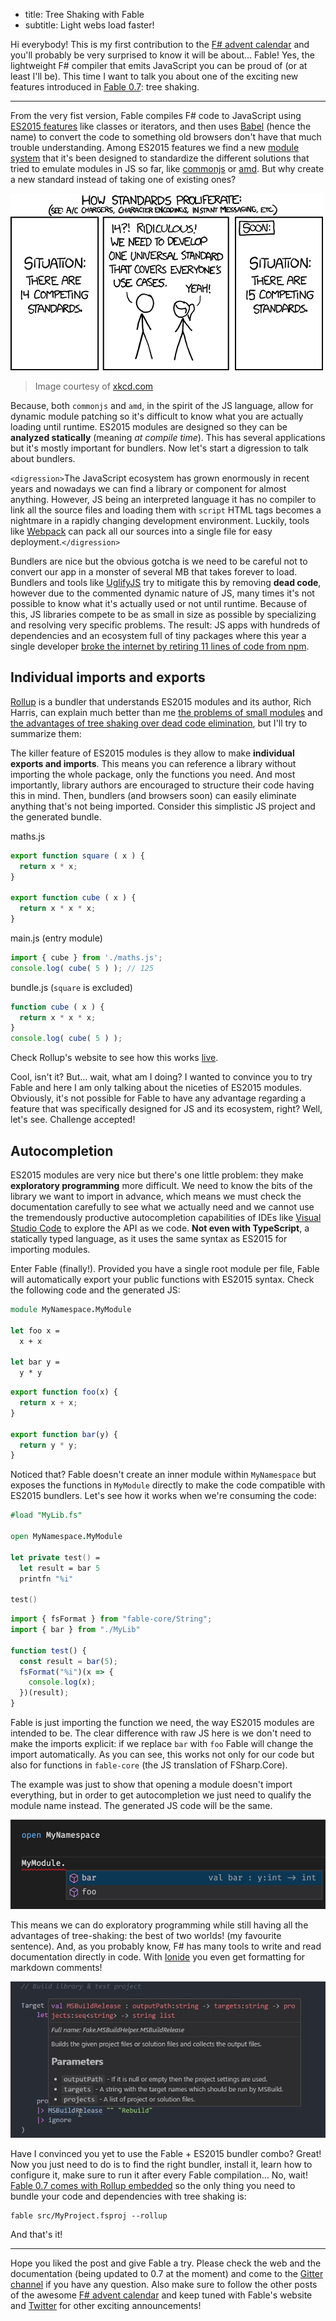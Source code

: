 - title: Tree Shaking with Fable
- subtitle: Light webs load faster!

Hi everybody! This is my first contribution to the [F# advent calendar](https://sergeytihon.wordpress.com/2016/10/23/f-advent-calendar-in-english-2016/) and you'll probably be very surprised to know it will be about... Fable! Yes, the lightweight F# compiler that emits JavaScript you can be proud of (or at least I'll be). This time I want to talk you about one of the exciting new features introduced in [Fable 0.7](blog/Introducing-0-7.html): tree shaking.

----------------

From the very fist version, Fable compiles F# code to JavaScript using [ES2015 features](https://babeljs.io/docs/learn-es2015/) like classes or iterators, and then uses [Babel](https://babeljs.io/) (hence the name) to convert the code to something old browsers don't have that much trouble understanding. Among ES2015 features we find a new [module system](http://www.2ality.com/2014/09/es6-modules-final.html) that it's been designed to standardize the different solutions that tried to emulate modules in JS so far, like [commonjs](https://nodejs.org/docs/latest/api/modules.html) or [amd](http://requirejs.org/docs/whyamd.html). But why create a new standard instead of taking one of existing ones?

![How standards proliferate](/img/blog/standards.png)

> Image courtesy of [xkcd.com](https://xkcd.com/927/)

Because, both `commonjs` and `amd`, in the spirit of the JS language, allow for dynamic module patching so it's difficult to know what you are actually loading until runtime. ES2015 modules are designed so they can be **analyzed statically** (meaning _at compile time_). This has several applications but it's mostly important for bundlers. Now let's start a digression to talk about bundlers.

`<digression>`The JavaScript ecosystem has grown enormously in recent years and nowadays we can find a library or component for almost anything. However, JS being an interpreted language it has no compiler to link all the source files and loading them with `script` HTML tags becomes a nightmare in a rapidly changing development environment. Luckily, tools like [Webpack](https://webpack.github.io/) can pack all our sources into a single file for easy deployment.`</digression>`

Bundlers are nice but the obvious gotcha is we need to be careful not to convert our app in a monster of several MB that takes forever to load. Bundlers and tools like [UglifyJS](http://lisperator.net/uglifyjs/) try to mitigate this by removing **dead code**, however due to the commented dynamic nature of JS, many times it's not possible to know what it's actually used or not until runtime. Because of this, JS libraries compete to be as small in size as possible by specializing and resolving very specific problems. The result: JS apps with hundreds of dependencies and an ecosystem full of tiny packages where this year a single developer [broke the internet by retiring 11 lines of code from npm](http://www.theregister.co.uk/2016/03/23/npm_left_pad_chaos/).

## Individual imports and exports

[Rollup](http://rollupjs.org/) is a bundler that understands ES2015 modules and its author, Rich Harris, can explain much better than me [the problems of small modules](https://medium.com/@Rich_Harris/small-modules-it-s-not-quite-that-simple-3ca532d65de4#.bwwly4tk3) and [the advantages of tree shaking over dead code elimination](https://medium.com/@Rich_Harris/tree-shaking-versus-dead-code-elimination-d3765df85c80#.nnofvhkml), but I'll try to summarize them:

The killer feature of ES2015 modules is they allow to make **individual exports and imports**. This means you can reference a library without importing the whole package, only the functions you need. And most importantly, library authors are encouraged to structure their code having this in mind. Then, bundlers (and browsers soon) can easily eliminate anything that's not being imported. Consider this simplistic JS project and the generated bundle.

maths.js

```js
export function square ( x ) {
  return x * x;
}

export function cube ( x ) {
  return x * x * x;
}
```

main.js (entry module)

```js
import { cube } from './maths.js';
console.log( cube( 5 ) ); // 125
```

bundle.js (`square` is excluded)

```js
function cube ( x ) {
  return x * x * x;
}
console.log( cube( 5 ) );
```

Check Rollup's website to see how this works [live](http://rollupjs.org/).

Cool, isn't it? But... wait, what am I doing? I wanted to convince you to try Fable and here I am only talking about the niceties of ES2015 modules. Obviously, it's not possible for Fable to have any advantage regarding a feature that was specifically designed for JS and its ecosystem, right? Well, let's see. Challenge accepted!

## Autocompletion

ES2015 modules are very nice but there's one little problem: they make **exploratory programming** more difficult. We need to know the bits of the library we want to import in advance, which means we must check the documentation carefully to see what we actually need and we cannot use the tremendously productive autocompletion capabilities of IDEs like [Visual Studio Code](https://code.visualstudio.com/) to explore the API as we code. **Not even with TypeScript**, a statically typed language, as it uses the same syntax as ES2015 for importing modules.

Enter Fable (finally!). Provided you have a single root module per file, Fable will automatically export your public functions with ES2015 syntax. Check the following code and the generated JS:

```fsharp
module MyNamespace.MyModule

let foo x =
  x + x

let bar y =
  y * y
```

```js
export function foo(x) {
  return x + x;
}

export function bar(y) {
  return y * y;
}
```

Noticed that? Fable doesn't create an inner module within `MyNamespace` but exposes the functions in `MyModule` directly to make the code compatible with ES2015 bundlers. Let's see how it works when we're consuming the code:

```fsharp
#load "MyLib.fs"

open MyNamespace.MyModule

let private test() =
  let result = bar 5
  printfn "%i"

test()
```

```js
import { fsFormat } from "fable-core/String";
import { bar } from "./MyLib"

function test() {
  const result = bar(5);
  fsFormat("%i")(x => {
    console.log(x);
  })(result);
}
```

Fable is just importing the function we need, the way ES2015 modules are intended to be. The clear difference with raw JS here is we don't need to make the imports explicit: if we replace `bar` with `foo` Fable will change the import automatically. As you can see, this works not only for our code but also for functions in `fable-core` (the JS translation of FSharp.Core).

The example was just to show that opening a module doesn't import everything, but in order to get autocompletion we just need to qualify the module name instead. The generated JS code will be the same.

![Autocompletion](/img/blog/capture2.png)

This means we can do exploratory programming while still having all the advantages of tree-shaking: the best of two worlds! (my favourite sentence). And, as you probably know, F# has many tools to write and read documentation directly in code. With [Ionide](http://ionide.io/) you even get formatting for markdown comments!

![Markdown](/img/blog/capture1.jpg)

Have I convinced you yet to use the Fable + ES2015 bundler combo? Great! Now you just need to do is to find the right bundler, install it, learn how to configure it, make sure to run it after every Fable compilation... No, wait! [Fable 0.7 comes with Rollup embedded](http://fable.io/blog/Introducing-0-7.html#ES2015-Modules-and-Bundling) so the only thing you need to bundle your code and dependencies with tree shaking is:

```
fable src/MyProject.fsproj --rollup
```

And that's it!

----------------

Hope you liked the post and give Fable a try. Please check the web and the documentation (being updated to 0.7 at the moment) and come to the [Gitter channel](https://gitter.im/fable-compiler/Fable) if you have any question. Also make sure to follow the other posts of the awesome [F# advent calendar](https://sergeytihon.wordpress.com/2016/10/23/f-advent-calendar-in-english-2016/) and keep tuned with Fable's website and [Twitter](https://twitter.com/FableCompiler) for other exciting announcements!